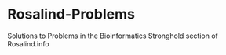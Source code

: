 # Rosalind-Problems
Solutions to Problems in the Bioinformatics Stronghold section of Rosalind.info
